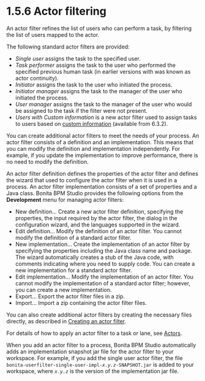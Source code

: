 # 1.5.6 Actor filtering

An actor filter refines the list of users who can perform a task, by filtering the list of users mapped to the actor.


The following standard actor filters are provided:

* _Single user_ assigns the task to the specified user. 
* _Task performer_ assigns the task to the user who performed the specified previous human task (in earlier versions with was known as actor continuity).
* _Initiator_ assigns the task to the user who initiated the process.
* _Initiator manager_ assigns the task to the manager of the user who initiated the process.
* _User manager_ assigns the task to the manager of the user who would be assigned to the task if the filter were not present.
* _Users with Custom information_ is a new actor filter used to assign tasks to users based on [custom information](/custom-user-information-bonita-bpm-studio.md) (available from 6.3.2).


You can create additional actor filters to meet the needs of your process. An actor filter consists of a definition and an implementation. This means that you can modify the definition 
and implementation independently. For example, if you update the implementation to improve performance, there is no need to modify the definition.



An actor filter definition defines the properties of the actor filter and defines the wizard that used to configure the actor filter when it is used in a process. 
An actor filter implementation consists of a set of properties and a Java class. 
Bonita BPM Studio provides the following options from the **Development** menu for managing actor filters:


* New definition... Create a new actor filter definition, specifying the properties, the input required by the actor filter, 
the dialog in the configuration wizard, and the languages supported in the wizard.
* Edit definition... Modify the definition of an actor filter. You cannot modify the definition of a standard actor filter.
* New implementation... Create the implementation of an actor filter by specifying the properties including the Java class name and package. The wizard automatically creates a stub of the Java code,
with comments indicating where you need to supply code. You can create a new implementation for a
standard actor filter.
* Edit implementation... Modify the implementation of an actor filter. You cannot modify the implementation of a standard actor filter; however, you can create a new implementation.
* Export... Export the actor filter files in a zip.
* Import... Import a zip containing the actor filter files.

You can also create additional actor filters by creating the necessary files directly, as described in [Creating an actor filter](/creating-actor-filter.md).


For details of how to apply an actor filter to a task or lane, see [Actors](/actors.md).


When you add an actor filter to a process, Bonita BPM Studio automatically adds an implementation snapshot jar file for the actor filter to your workspace. 
For example, if you add the single user actor filter, the file `bonita-userfilter-single-user-impl-`_`x.y.z`_`-SNAPSHOT.jar` is added to your workspace, 
where _`x.y.z`_ is the version of the implementation jar file.